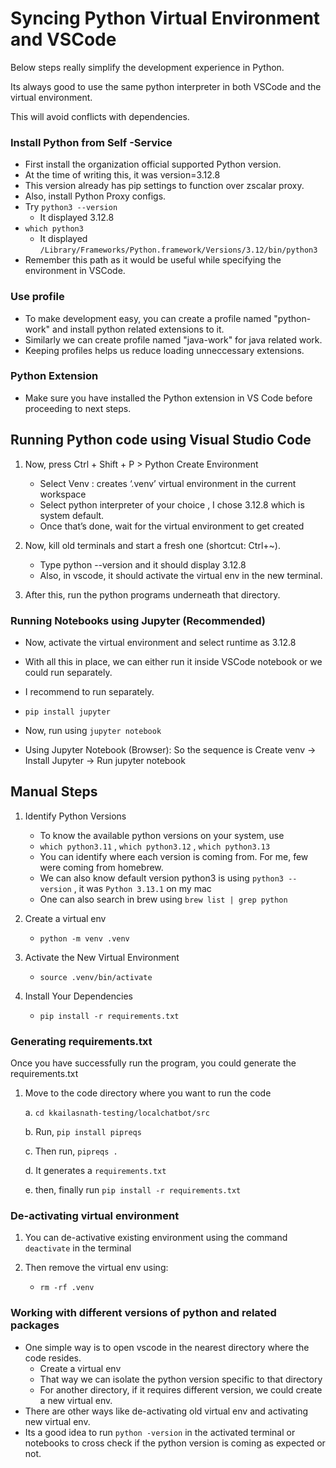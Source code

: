 # Syncing Python Virtual Environment and VSCode

Below steps really simplify the development experience in Python. 

Its always good to use the same python interpreter in both VSCode and the virtual environment.

This will avoid conflicts with dependencies.

### Install Python from Self -Service

- First install the organization official supported Python version. 
- At the time of writing this, it was version=3.12.8
- This version already has pip settings to function over zscalar proxy.
- Also, install Python Proxy configs.
- Try `python3 --version`
    - It displayed  3.12.8
- `which python3`
    - It displayed `/Library/Frameworks/Python.framework/Versions/3.12/bin/python3`
- Remember this path as it would be useful while specifying the environment in VSCode.

### Use profile
- To make development easy, you can create a profile named "python-work" and install python related extensions to it.
- Similarly we can create profile named "java-work" for java related work.
- Keeping profiles helps us reduce loading unneccessary extensions.

### Python Extension
- Make sure you have installed the Python extension in VS Code before proceeding to next steps.

## Running Python code using Visual Studio Code

1. Now, press Ctrl + Shift + P > Python Create Environment
    - Select  Venv : creates ‘.venv’ virtual environment in the current workspace
    - Select  python interpreter of your choice , I chose 3.12.8 which is system default.
    - Once that’s done, wait for the virtual environment to get created

2. Now, kill old  terminals and start a fresh one (shortcut: Ctrl+~).
    - Type  python --version  and it should display 3.12.8
    - Also, in vscode, it should activate the virtual env in the new terminal.

3. After this, run the python programs underneath that directory.

### Running Notebooks using Jupyter (Recommended)

- Now, activate the virtual environment and select runtime as 3.12.8
- With all this in place, we can either run it inside VSCode notebook or we could run separately.
- I recommend to run separately.

- `pip install jupyter`
- Now, run using  `jupyter notebook`

- Using Jupyter Notebook (Browser): So the sequence is Create venv → Install  Jupyter  → Run  jupyter notebook 
 

## Manual Steps

1. Identify Python Versions
    - To know the available python versions on your system, use
    - `which python3.11` , `which python3.12` ,  `which python3.13`  
    - You can identify where each version is coming from. For me, few were coming from homebrew.
    -  We can also know default version python3 is using  `python3 --version` , it was  `Python 3.13.1`  on my mac
    - One can also search in brew using `brew list | grep python`

2. Create a virtual env 
    - `python -m venv .venv`

3. Activate the New Virtual Environment
    - `source .venv/bin/activate`

4. Install Your Dependencies
    - `pip install -r requirements.txt`

### Generating requirements.txt

Once you have successfully run the program, you could generate the requirements.txt

1. Move to the code directory where you want to run the code

    a. `cd kkailasnath-testing/localchatbot/src`

    b. Run,  `pip install pipreqs`

    c. Then run,  `pipreqs .`

    d. It generates a `requirements.txt`

    e. then, finally run  `pip install -r requirements.txt`

### De-activating virtual environment

1. You can de-activative existing environment using  the command `deactivate` in the terminal

2. Then remove the virtual env using:
    - `rm -rf .venv`

 ### Working with different versions of python and related packages
- One simple way is to open vscode in the nearest directory where the code resides.
    - Create a virtual env 
    - That way we can isolate the python version specific to that directory
    - For another directory, if it requires different version, we could create a new virtual env.
- There are other ways like de-activating old virtual env and activating new virtual env.
- Its a good idea to run `python -version` in the activated terminal or notebooks to cross check if the python version is coming as expected or not. 

